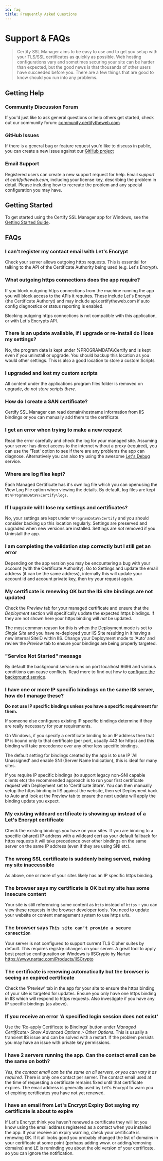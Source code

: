 ```yaml
---
id: faq
title: Frequently Asked Questions
---
```


# Support & FAQs

> Certify SSL Manager aims to be easy to use and to get you setup with your TLS/SSL certificates as quickly as possible. Web hosting configurations vary and sometimes securing your site can be harder than expected, but the good news is that thousands of other users have succeeded before you. There are a few things that are good to know should you run into any problems.


## Getting Help
### Community Discussion Forum
If you'd just like to ask general questions or help others get started, check out our community forum: <a href="https://community.certifytheweb.com" target="_blank">community.certifytheweb.com</a>

### GitHub Issues
If there is a general bug or feature request you'd like to discuss in public, you can create a new issue against our <a href="https://github.com/webprofusion/certify/issues" target="_blank">GitHub project</a>

### Email Support
Registered users can create a new support request for help. Email *support at certifytheweb.com*, including your license key, describing the problem in detail. Please including how to recreate the problem and any special configuration you may have.

## Getting Started

To get started using the Certify SSL Manager app for Windows, see the [Getting Started Guide](intro.md).

## FAQs
### I can't register my contact email with Let's Encrypt
Check your server allows outgoing https requests. This is essential for talking to the API of the Certificate Authority being used (e.g. Let's Encrypt).

### What outgoing https connections does the app require?
If you block outgoing https connections from the machine running the app you will block access to the APIs it requires. These include Let's Encrypt (the Certificate Authoryt) and may include api.certifytheweb.com if auto config diagnostics or status reporting is enabled.

Blocking outgoing https connections is not compatible with this application, or with Let's Encrypts API.

### There is an update available, if I upgrade or re-install do I lose my settings?
No, the program data is kept under %PROGRAMDATA\Certify and is kept even if you uninstall or upgrade. You should backup this location as you would other settings. This is also a good location to store a custom Scripts

### I upgraded and lost my custom scripts
All content under the applications program files folder is removed on upgrade, *do not store scripts there*.

### How do I create a SAN certificate?
Certify SSL Manager can read domain/hostname information from IIS bindings or you can manually add them to the certificate. 

### I get an error when trying to make a new request
Read the error carefully and check the log for your managed site. Assuming your server has direct access to the internet without a proxy (required), you can use the 'Test' option to see if there are any problems the app can diagnose. Alternatively you can also try using the awesome [Let's Debug](https://letsdebug.net) service.

### Where are log files kept?
Each Managed Certificate has it's own log file which you can openusing the View Log File option when viewing the details. By default, log files are kept at `%ProgramData%\Certify\logs`.

### If I upgrade will I lose my settings and certificates?
No, your settings are kept under `%ProgramData%\Certify` and you should consider backing up this location regularly. Settings are preserved and upgraded when new versions are installed. Settings are *not* removed if you Uninstall the app.

### I am completing the validation step correctly but I still get an error
Depending on the app version you may be encountering a bug with your account (with the Certificate Authority). Go to Settings and update the email address (it can be the same address), internally this will update your account id and account private key, then try your request again.

### My certificate is renewing OK but the IIS site bindings are not updated
Check the *Preview* tab for your managed certificate and ensure that the *Deployment* section will specifically update the expected https bindings. If they are not shown here your https binding will *not* be updated. 

The most common reason for this is when the Deployment mode is set to *Single Site* and you have re-deployed your IIS Site resulting in it having a new internal SiteID within IIS. Change your Deployment mode to 'Auto' and review the *Preview* tab to ensure your bindings are being properly targeted.

### "Service Not Started" message
By default the background service runs on port localhost:9696 and various conditions can cause conflicts. Read more to find out how to [configure the background service](backgroundservice.md).

### I have one or more IP specific bindings on the same IIS server, how do I manage these?

**Do not use IP specific bindings unless you have a specific requirement for them.** 

If someone else configures existing IP specific bindings determine if they are really necessary for your requirements. 

On Windows, if you specify a certificate binding to an IP address then that IP is bound only to that certificate (per port, usually 443 for https) and this binding will take precedence over any other less specific bindings. 

The default setting for bindings created by the app is to use IP 'All Unassigned' and enable SNI (Server Name Indication), this is ideal for many sites.

If you require IP specific bindings (to support legacy non-SNI capable clients etc) the recommended approach is to run your first certificate request with Deployment set to 'Certificate Store'. You can then manually setup the https binding in IIS against the website, then set Deployment back to Auto and look at the Preview tab to ensure the next update will apply the binding update you expect. 

### My existing wildcard certificate is showing up instead of a Let's Encrypt certificate
Check the existing bindings you have on your sites. If you are binding to a specific (shared) IP address with a wildcard cert as your default fallback for https requests it will take precedence over other bindings on the same server on the same IP address (even if they are using SNI etc).

### The wrong SSL certificate is suddenly being served, making my site inaccessible
As above, one or more of your sites likely has an IP specific https binding.

### The browser says my certificate is OK but my site has some insecure content
Your site is still referencing some content as `http` instead of `https` - you can view these requests in the browser developer tools. You need to update your website or content management system to use https urls.

### The browser says `This site can’t provide a secure connection`
Your server is not configured to support current TLS Cipher suites by default. This requires registry changes on your server. A great tool to apply best practise configuration on Windows is IISCrypto by Nartac <a href="https://www.nartac.com/Products/IISCrypto">https://www.nartac.com/Products/IISCrypto</a>

### The certificate is renewing automatically but the browser is seeing an expired certificate
Check the 'Preview' tab in the app for your site to ensure the https binding of your site is targeted for updates. Ensure you only have one https binding in IIS which will respond to https requests. Also investigate if you have any IP specific bindings (as above).

### If you receive an error 'A specified login session does not exist'
Use the 'Re-apply Certificate to Bindings' button under *Managed Certificate> Show Advanced Options > Other Options*. This is usually a transient IIS issue and can be solved with a restart. If the problem persists you may have an issue with private key permissions. 

### I have 2 servers running the app.  Can the contact email can be the same on both?
*Yes, the contact email can be the same on all servers, or you can vary it as required.* There is only one contact per server. The contact email used at the time of requesting a certificate remains fixed until that certificate expires. The email address is generally used by Let's Encrypt to warn you of expiring certificates you have not yet renewed. 

### I have an email from Let's Encrypt Expiry Bot saying my certificate is about to expire
If Let's Encrypt think you haven't renewed a certificate they will let you know using the email address registered as a contact when you installed the app. If your receive an expiry warning, check your certificate is renewing OK. If it all looks good you probably changed the list of domains in your certificate at some point (perhaps adding www. or adding/removing domains) and LE is reminding you about the old version of your certificate, so you can ignore the notification.



